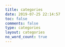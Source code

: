 ```yaml
---
title: categories
date: 2019-07-25 22:14:57
toc: false
comments: false
type: categories
layout: categories
no_word_count: true
---
```

